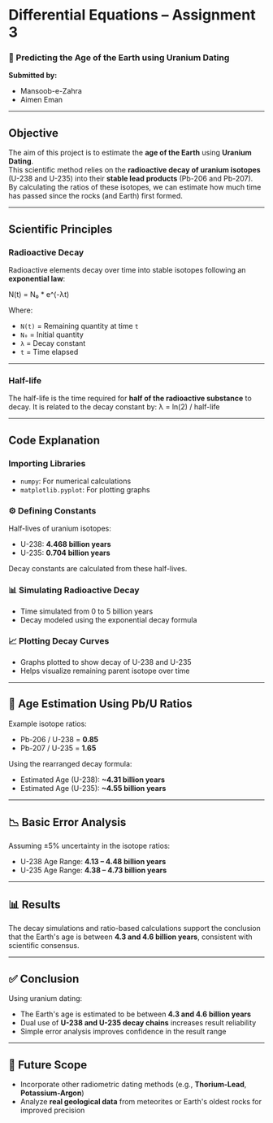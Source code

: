 #  Differential Equations – Assignment 3  
### 🧪 Predicting the Age of the Earth using Uranium Dating

**Submitted by:**  
- Mansoob-e-Zahra  
- Aimen Eman

---

##  Objective

The aim of this project is to estimate the **age of the Earth** using **Uranium Dating**.  
This scientific method relies on the **radioactive decay of uranium isotopes** (U-238 and U-235) into their **stable lead products** (Pb-206 and Pb-207).  
By calculating the ratios of these isotopes, we can estimate how much time has passed since the rocks (and Earth) first formed.

---

##  Scientific Principles

### Radioactive Decay

Radioactive elements decay over time into stable isotopes following an **exponential law**:

N(t) = N₀ * e^(-λt)


Where:
- `N(t)` = Remaining quantity at time `t`  
- `N₀` = Initial quantity  
- `λ` = Decay constant  
- `t` = Time elapsed

---

###  Half-life

The half-life is the time required for **half of the radioactive substance** to decay. It is related to the decay constant by:
λ = ln(2) / half-life

---

##  Code Explanation

###  Importing Libraries
- `numpy`: For numerical calculations  
- `matplotlib.pyplot`: For plotting graphs

### ⚙️ Defining Constants
Half-lives of uranium isotopes:
- U-238: **4.468 billion years**
- U-235: **0.704 billion years**

Decay constants are calculated from these half-lives.

### 📊 Simulating Radioactive Decay
- Time simulated from 0 to 5 billion years
- Decay modeled using the exponential decay formula

### 📈 Plotting Decay Curves
- Graphs plotted to show decay of U-238 and U-235  
- Helps visualize remaining parent isotope over time

---

## 🧮 Age Estimation Using Pb/U Ratios

Example isotope ratios:
- Pb-206 / U-238 = **0.85**
- Pb-207 / U-235 = **1.65**

Using the rearranged decay formula:

- Estimated Age (U-238): **~4.31 billion years**  
- Estimated Age (U-235): **~4.55 billion years**

---

## 📉 Basic Error Analysis

Assuming ±5% uncertainty in the isotope ratios:

- U-238 Age Range: **4.13 – 4.48 billion years**  
- U-235 Age Range: **4.38 – 4.73 billion years**

---

## 📊 Results

The decay simulations and ratio-based calculations support the conclusion that the Earth's age is between **4.3 and 4.6 billion years**, consistent with scientific consensus.

---

## ✅ Conclusion

Using uranium dating:
- The Earth's age is estimated to be between **4.3 and 4.6 billion years**
- Dual use of **U-238 and U-235 decay chains** increases result reliability
- Simple error analysis improves confidence in the result range

---

## 🔭 Future Scope

- Incorporate other radiometric dating methods (e.g., **Thorium-Lead**, **Potassium-Argon**)  
- Analyze **real geological data** from meteorites or Earth's oldest rocks for improved precision  

